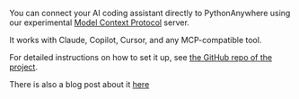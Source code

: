 <!--
.. title: AI tools (Claude, Copilot, Cursor etc)
.. slug: MCP
.. date: 2025-07-09 14:35:28 UTC+01:00
.. tags:
.. category:
.. link:
.. description:
.. type: text
-->

You can connect your AI coding assistant directly to PythonAnywhere using our
experimental [Model Context Protocol](https://modelcontextprotocol.io/introduction) server. 

It works with Claude, Copilot, Cursor, and any MCP-compatible tool.

For detailed instructions on how to set it up, see [the GitHub repo of the 
project](https://github.com/pythonanywhere/pythonanywhere-mcp-server#readme).

There is also a blog post about it [here](https://blog.pythonanywhere.com/220/)
